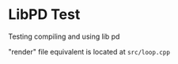 # LibPD Test


Testing compiling and using lib pd


"render" file equivalent is located at `src/loop.cpp`
